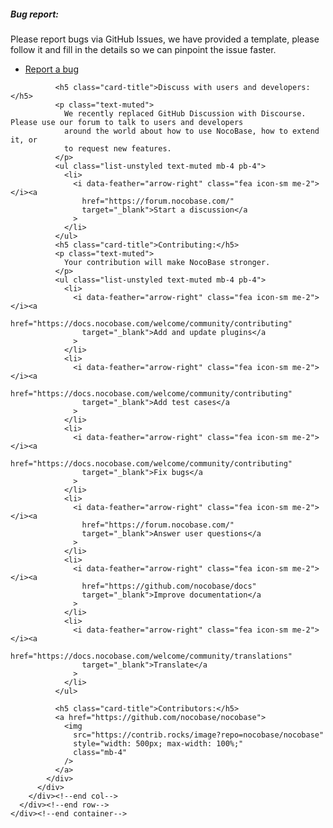   <!-- Start Community -->
  <section class="section">
    <div class="container">
      <div class="row justify-content-center">
        <div class="col-lg-9">
          <div class="card shadow border-0 rounded">
            <div class="card-body">
              <h5 class="card-title">Bug report:</h5>
              <p class="text-muted">
                Please report bugs via GitHub Issues, we have provided a
                template, please follow it and fill in the details so we can
                pinpoint the issue faster.
              </p>
              <ul class="list-unstyled text-muted mb-4 pb-4">
                <li>
                  <i data-feather="arrow-right" class="fea icon-sm me-2"></i><a
                    href="https://github.com/nocobase/nocobase/issues"
                    target="_blank">Report a bug</a
                  >
                </li>
              </ul>

              <h5 class="card-title">Discuss with users and developers:</h5>
              <p class="text-muted">
                We recently replaced GitHub Discussion with Discourse. Please use our forum to talk to users and developers
                around the world about how to use NocoBase, how to extend it, or
                to request new features.
              </p>
              <ul class="list-unstyled text-muted mb-4 pb-4">
                <li>
                  <i data-feather="arrow-right" class="fea icon-sm me-2"></i><a
                    href="https://forum.nocobase.com/"
                    target="_blank">Start a discussion</a
                  >
                </li>
              </ul>
              <h5 class="card-title">Contributing:</h5>
              <p class="text-muted">
                Your contribution will make NocoBase stronger.
              </p>
              <ul class="list-unstyled text-muted mb-4 pb-4">
                <li>
                  <i data-feather="arrow-right" class="fea icon-sm me-2"></i><a
                    href="https://docs.nocobase.com/welcome/community/contributing"
                    target="_blank">Add and update plugins</a
                  >
                </li>
                <li>
                  <i data-feather="arrow-right" class="fea icon-sm me-2"></i><a
                    href="https://docs.nocobase.com/welcome/community/contributing"
                    target="_blank">Add test cases</a
                  >
                </li>
                <li>
                  <i data-feather="arrow-right" class="fea icon-sm me-2"></i><a
                    href="https://docs.nocobase.com/welcome/community/contributing"
                    target="_blank">Fix bugs</a
                  >
                </li>
                <li>
                  <i data-feather="arrow-right" class="fea icon-sm me-2"></i><a
                    href="https://forum.nocobase.com/"
                    target="_blank">Answer user questions</a
                  >
                </li>
                <li>
                  <i data-feather="arrow-right" class="fea icon-sm me-2"></i><a
                    href="https://github.com/nocobase/docs"
                    target="_blank">Improve documentation</a
                  >
                </li>
                <li>
                  <i data-feather="arrow-right" class="fea icon-sm me-2"></i><a
                    href="https://docs.nocobase.com/welcome/community/translations"
                    target="_blank">Translate</a
                  >
                </li>
              </ul>

              <h5 class="card-title">Contributors:</h5>
              <a href="https://github.com/nocobase/nocobase">
                <img
                  src="https://contrib.rocks/image?repo=nocobase/nocobase"
                  style="width: 500px; max-width: 100%;"
                  class="mb-4"
                />
              </a>
            </div>
          </div>
        </div><!--end col-->
      </div><!--end row-->
    </div><!--end container-->
  </section><!--end section-->
  <!-- End community -->